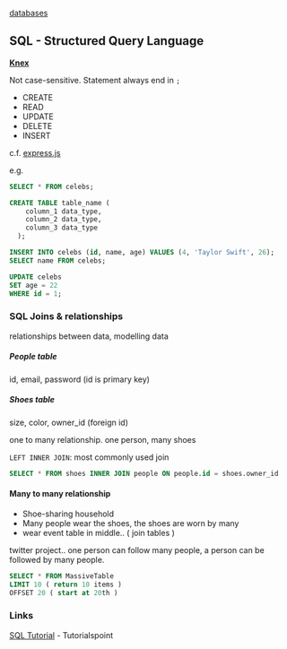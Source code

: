 [databases](databases.md)

## SQL - Structured Query Language
**[Knex](javascript/knex.md)**

Not case-sensitive. Statement always end in `;`

- CREATE
- READ
- UPDATE
- DELETE
- INSERT

c.f. [express.js](javascript/express.md)

e.g.
```sql
SELECT * FROM celebs;
```

```sql
CREATE TABLE table_name (
    column_1 data_type,
    column_2 data_type,
    column_3 data_type
  );
```
```sql
INSERT INTO celebs (id, name, age) VALUES (4, 'Taylor Swift', 26);
SELECT name FROM celebs;
```
```sql
UPDATE celebs
SET age = 22
WHERE id = 1;
```
### SQL Joins & relationships
relationships between data, modelling data

##### People table
id, email, password (id is primary key)

##### Shoes table
size, color, owner_id (foreign id)

one to many relationship. one person, many shoes

`LEFT INNER JOIN`: most commonly used join

```sql
SELECT * FROM shoes INNER JOIN people ON people.id = shoes.owner_id
```

#### Many to many relationship
- Shoe-sharing household
- Many people wear the shoes, the shoes are worn by many
- wear event table in middle.. ( join tables )

twitter project.. one person can follow many people, a person can be followed by many people.


```sql
SELECT * FROM MassiveTable
LIMIT 10 ( return 10 items )
OFFSET 20 ( start at 20th )
```

### Links
[SQL Tutorial](http://www.tutorialspoint.com/sql/) - Tutorialspoint
